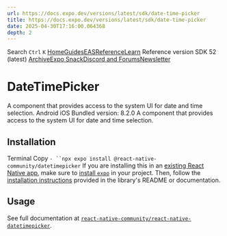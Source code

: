 ```yaml
---
url: https://docs.expo.dev/versions/latest/sdk/date-time-picker
title: https://docs.expo.dev/versions/latest/sdk/date-time-picker
date: 2025-04-30T17:16:00.064368
depth: 2
---
```


Search
`Ctrl` `K`
[Home](https://docs.expo.dev/)[Guides](https://docs.expo.dev/guides/overview)[EAS](https://docs.expo.dev/eas)[Reference](https://docs.expo.dev/versions/latest)[Learn](https://docs.expo.dev/tutorial/overview)
Reference version
SDK 52 (latest)
[Archive](https://docs.expo.dev/archive)[Expo Snack](https://snack.expo.dev)[Discord and Forums](https://chat.expo.dev)[Newsletter](https://expo.dev/mailing-list/signup)
# DateTimePicker
A component that provides access to the system UI for date and time selection.
Android
iOS
Bundled version:
8.2.0
A component that provides access to the system UI for date and time selection.
## Installation
Terminal
Copy
`- ``npx expo install @react-native-community/datetimepicker`
If you are installing this in an [existing React Native app](https://docs.expo.dev/bare/overview), make sure to [install `expo`](https://docs.expo.dev/bare/installing-expo-modules) in your project. Then, follow the [installation instructions](https://github.com/react-native-datetimepicker/datetimepicker#getting-started) provided in the library's README or documentation.
## Usage
See full documentation at [`react-native-community/react-native-datetimepicker`](https://github.com/react-native-community/react-native-datetimepicker).

